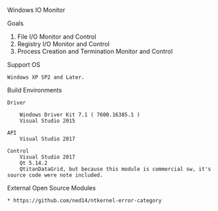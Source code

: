 Windows IO Monitor 


Goals

1. File I/O Monitor and Control 
2. Registry I/O Monitor and Control
3. Process Creation and Termination Monitor and Control

Support OS

    Windows XP SP2 and Later.


Build Environments

    Driver 

        Windows Driver Kit 7.1 ( 7600.16385.1 )
        Visual Studio 2015

    API 
        Visual Studio 2017 

    Control 
        Visual Studio 2017 
        Qt 5.14.2 
        QtitanDataGrid, but because this module is commercial sw, it's source code were note included. 


External Open Source Modules

    * https://github.com/ned14/ntkernel-error-category
